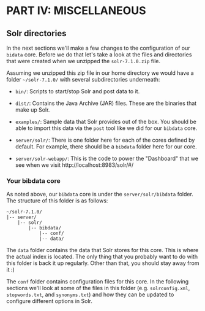 # PART IV: MISCELLANEOUS

## Solr directories

In the next sections we'll make a few changes to the configuration of our `bidata` core. Before we do that let's take a look at the files and directories that were created when we unzipped the `solr-7.1.0.zip` file.

Assuming we unzipped this zip file in our home directory we would have a folder `~/solr-7.1.0/` with several subdirectories underneath:     

* `bin/`: Scripts to start/stop Solr and post data to it.

* `dist/`: Contains the Java Archive (JAR) files. These are the binaries that make up Solr.

* `examples/`: Sample data that Solr provides out of the box. You should be able to import this data via the `post` tool like we did for our `bibdata` core.

* `server/solr/`: There is one folder here for each of the cores defined by default. For example, there should be a `bibdata` folder here for our core.

* `server/solr-webapp/`: This is the code to power the "Dashboard" that we see when we visit http://localhost:8983/solr/#/


### Your bibdata core

As noted above, our `bibdata` core is under the `server/solr/bibdata` folder. The structure of this folder is as follows:

```
~/solr-7.1.0/
|-- server/
    |-- solr/
        |-- bibdata/
            |-- conf/
            |-- data/
```

The `data` folder contains the data that Solr stores for this core. This is where the actual index is located. The only thing that you probably want to do with this folder is back it up regularly. Other than that, you should stay away from it :)  

The `conf` folder contains configuration files for this core. In the following sections we'll look at some of the files in this folder (e.g. `solrconfig.xml`, `stopwords.txt`, and `synonyms.txt`) and how they can be updated to configure different options in Solr.
